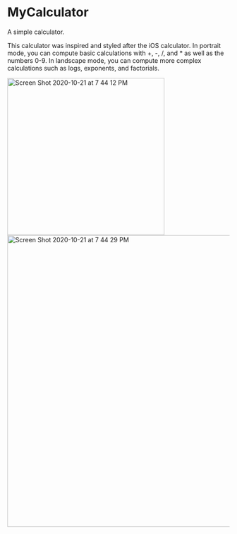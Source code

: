# MyCalculator
A simple calculator.

This calculator was inspired and styled after the iOS calculator. In portrait mode, you can compute
basic calculations with +, -, /, and * as well as the numbers 0-9. In landscape mode, you can compute
more complex calculations such as logs, exponents, and factorials. 

<img width="356" alt="Screen Shot 2020-10-21 at 7 44 12 PM" src="https://user-images.githubusercontent.com/55858992/96801673-27682d80-13d6-11eb-9733-abbc1f67e1a8.png">
<img width="661" alt="Screen Shot 2020-10-21 at 7 44 29 PM" src="https://user-images.githubusercontent.com/55858992/96801677-28995a80-13d6-11eb-9c09-6005610d8b77.png">
